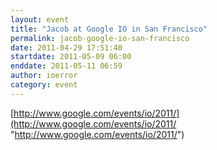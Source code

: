 ```yaml
---
layout: event
title: "Jacob at Google IO in San Francisco"
permalink: jacob-google-io-san-francisco
date: 2011-04-29 17:51:40
startdate: 2011-05-09 06:00
enddate: 2011-05-11 06:59
author: ioerror
category: event
---
```


[http://www.google.com/events/io/2011/](http://www.google.com/events/io/2011/ "http://www.google.com/events/io/2011/")
